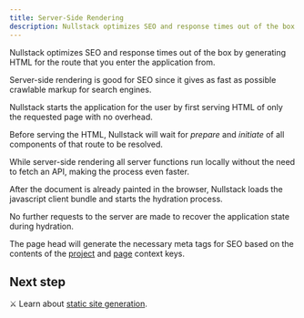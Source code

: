```yaml
---
title: Server-Side Rendering
description: Nullstack optimizes SEO and response times out of the box by generating HTML for the route that you enter the application from
---
```


Nullstack optimizes SEO and response times out of the box by generating HTML for the route that you enter the application from.

Server-side rendering is good for SEO since it gives as fast as possible crawlable markup for search engines.

Nullstack starts the application for the user by first serving HTML of only the requested page with no overhead.

Before serving the HTML, Nullstack will wait for *prepare* and *initiate* of all components of that route to be resolved.

While server-side rendering all server functions run locally without the need to fetch an API, making the process even faster.

After the document is already painted in the browser, Nullstack loads the javascript client bundle and starts the hydration process. 

No further requests to the server are made to recover the application state during hydration.

The page head will generate the necessary meta tags for SEO based on the contents of the [project](/context-project) and [page](/context-page) context keys.

## Next step

⚔ Learn about [static site generation](/static-site-generation).